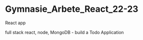 # Gymnasie_Arbete_React_22-23
React app
 
full stack react, node, MongoDB - build a Todo Application
